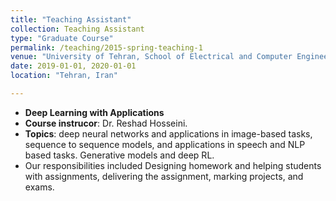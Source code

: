 ```yaml
---
title: "Teaching Assistant"
collection: Teaching Assistant
type: "Graduate Course"
permalink: /teaching/2015-spring-teaching-1
venue: "University of Tehran, School of Electrical and Computer Engineering, University College of Engineering"
date: 2019-01-01, 2020-01-01
location: "Tehran, Iran"

---
```


* **Deep Learning with Applications**
* **Course instrucor**: Dr. Reshad Hosseini.
* **Topics**: deep neural networks and applications in image-based tasks, sequence to sequence models, and applications in speech and NLP based tasks. Generative models and deep RL.
* Our responsibilities included Designing homework and helping students with assignments, delivering the assignment, marking projects, and exams.


